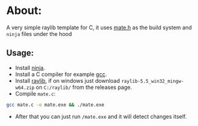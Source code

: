 # About:
A very simple raylib template for C, it uses [mate.h](https://github.com/TomasBorquez/mate.h) as the build system and `ninja` files under the hood

## Usage:
- Install [ninja](https://github.com/ninja-build/ninja/releases).
- Install a C compiler for example [gcc](https://gcc.gnu.org/install/).
- Install [raylib](https://github.com/raysan5/raylib/releases), if on windows just download `raylib-5.5_win32_mingw-w64.zip` on `C:/raylib/` from the releases page.
- Compile `mate.c`:
```bash
gcc mate.c -o mate.exe && ./mate.exe
```
- After that you can just run `/mate.exe` and it will detect changes itself.

